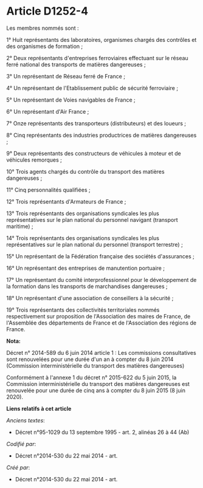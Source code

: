 # Article D1252-4

Les membres nommés sont :

1° Huit représentants des laboratoires, organismes chargés des contrôles et des organismes de formation ;

2° Deux représentants d'entreprises ferroviaires effectuant sur le réseau ferré national des transports de matières
dangereuses ;

3° Un représentant de Réseau ferré de France ;

4° Un représentant de l'Etablissement public de sécurité ferroviaire ;

5° Un représentant de Voies navigables de France ;

6° Un représentant d'Air France ;

7° Onze représentants des transporteurs (distributeurs) et des loueurs ;

8° Cinq représentants des industries productrices de matières dangereuses ;

9° Deux représentants des constructeurs de véhicules à moteur et de véhicules remorques ;

10° Trois agents chargés du contrôle du transport des matières dangereuses ;

11° Cinq personnalités qualifiées ;

12° Trois représentants d'Armateurs de France ;

13° Trois représentants des organisations syndicales les plus représentatives sur le plan national du personnel navigant
(transport maritime) ;

14° Trois représentants des organisations syndicales les plus représentatives sur le plan national du personnel (transport
terrestre) ;

15° Un représentant de la Fédération française des sociétés d'assurances ;

16° Un représentant des entreprises de manutention portuaire ;

17° Un représentant du comité interprofessionnel pour le développement de la formation dans les transports de marchandises
dangereuses ;

18° Un représentant d'une association de conseillers à la sécurité ;

19° Trois représentants des collectivités territoriales nommés respectivement sur proposition de l'Association des maires de
France, de l'Assemblée des départements de France et de l'Association des régions de France.

**Nota:**

Décret n° 2014-589 du 6 juin 2014 article 1 : Les commissions consultatives sont renouvelées pour une durée d'un an à compter
du 8 juin 2014 (Commission interministérielle du transport des matières dangereuses)

Conformément à l'annexe 1 du décret n° 2015-622 du 5 juin 2015, la Commission interministérielle du transport des matières
dangereuses est renouvelée pour une durée de cinq ans à compter du 8 juin 2015 (8 juin 2020).

**Liens relatifs à cet article**

_Anciens textes_:

  - Décret n°95-1029 du 13 septembre 1995 - art. 2, alinéas 26 à 44 (Ab)

_Codifié par_:

  - Décret n°2014-530 du 22 mai 2014 - art.

_Créé par_:

  - Décret n°2014-530 du 22 mai 2014 - art.
